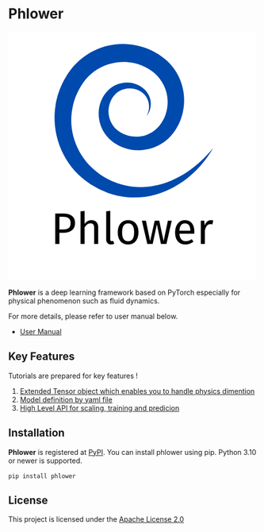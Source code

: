 # Phlower


![](docs/source/_static/logo.png)


__Phlower__ is a deep learning framework based on PyTorch especially for physical phenomenon such as fluid dynamics.

For more details, please refer to user manual below.

- [User Manual](https://ricosjp.github.io/phlower/)


## Key Features


Tutorials are prepared for key features !

1. [Extended Tensor object which enables you to handle physics dimention](https://ricosjp.github.io/phlower/tutorials/basic_usages/01_phlower_tensor_basic.html)
2. [Model definition by yaml file](https://ricosjp.github.io/phlower/tutorials/basic_usages/02_model_definition_by_yaml_file.html)
3. [High Level API for scaling, training and predicion](https://ricosjp.github.io/phlower/tutorials/basic_usages/03_high_level_api_for_scaling_training_and_prediction.html)



## Installation

**Phlower** is registered at [PyPI](https://pypi.org/project/phlower/).  You can install phlower using pip. Python 3.10 or newer is supported.

```
pip install phlower
```


## License

This project is licensed under the [Apache License 2.0](https://www.apache.org/licenses/LICENSE-2.0)

